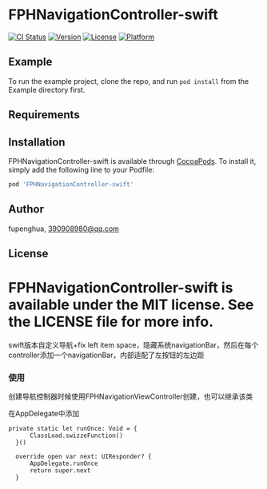 # FPHNavigationController-swift

[![CI Status](https://img.shields.io/travis/fupenghua/FPHNavigationController-swift.svg?style=flat)](https://travis-ci.org/fupenghua/FPHNavigationController-swift)
[![Version](https://img.shields.io/cocoapods/v/FPHNavigationController-swift.svg?style=flat)](https://cocoapods.org/pods/FPHNavigationController-swift)
[![License](https://img.shields.io/cocoapods/l/FPHNavigationController-swift.svg?style=flat)](https://cocoapods.org/pods/FPHNavigationController-swift)
[![Platform](https://img.shields.io/cocoapods/p/FPHNavigationController-swift.svg?style=flat)](https://cocoapods.org/pods/FPHNavigationController-swift)

## Example

To run the example project, clone the repo, and run `pod install` from the Example directory first.

## Requirements

## Installation

FPHNavigationController-swift is available through [CocoaPods](https://cocoapods.org). To install
it, simply add the following line to your Podfile:

```ruby
pod 'FPHNavigationController-swift'
```

## Author

fupenghua, 390908980@qq.com

## License

FPHNavigationController-swift is available under the MIT license. See the LICENSE file for more info.
=======
swift版本自定义导航+fix left item space，隐藏系统navigationBar，然后在每个controller添加一个navigationBar，内部适配了左按钮的左边距

### 使用
创建导航控制器时候使用FPHNavigationViewController创建，也可以继承该类

在AppDelegate中添加
```
private static let runOnce: Void = {
      ClassLoad.swizzeFunction()
  }()
  
  override open var next: UIResponder? {
      AppDelegate.runOnce
      return super.next
  }
  ```
